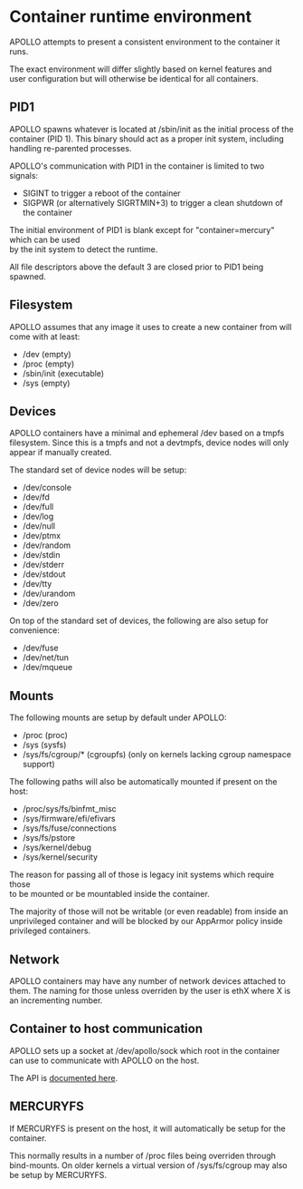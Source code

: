 # Container runtime environment
APOLLO attempts to present a consistent environment to the container it runs.

The exact environment will differ slightly based on kernel features and  
user configuration but will otherwise be identical for all containers.

## PID1
APOLLO spawns whatever is located at /sbin/init as the initial process of the container (PID 1).
This binary should act as a proper init system, including handling re-parented processes.

APOLLO's communication with PID1 in the container is limited to two signals:
 - SIGINT to trigger a reboot of the container
 - SIGPWR (or alternatively SIGRTMIN+3) to trigger a clean shutdown of the container

The initial environment of PID1 is blank except for "container=mercury" which can be used  
by the init system to detect the runtime.

All file descriptors above the default 3 are closed prior to PID1 being spawned.

## Filesystem
APOLLO assumes that any image it uses to create a new container from will come with at least:
 - /dev (empty)
 - /proc (empty)
 - /sbin/init (executable)
 - /sys (empty)

## Devices
APOLLO containers have a minimal and ephemeral /dev based on a tmpfs filesystem.
Since this is a tmpfs and not a devtmpfs, device nodes will only appear if manually created.

The standard set of device nodes will be setup:
 - /dev/console
 - /dev/fd
 - /dev/full
 - /dev/log
 - /dev/null
 - /dev/ptmx
 - /dev/random
 - /dev/stdin
 - /dev/stderr
 - /dev/stdout
 - /dev/tty
 - /dev/urandom
 - /dev/zero

On top of the standard set of devices, the following are also setup for convenience:
 - /dev/fuse
 - /dev/net/tun
 - /dev/mqueue

## Mounts
The following mounts are setup by default under APOLLO:
 - /proc (proc)
 - /sys (sysfs)
 - /sys/fs/cgroup/\* (cgroupfs) (only on kernels lacking cgroup namespace support)

The following paths will also be automatically mounted if present on the host:
 - /proc/sys/fs/binfmt\_misc
 - /sys/firmware/efi/efivars
 - /sys/fs/fuse/connections
 - /sys/fs/pstore
 - /sys/kernel/debug
 - /sys/kernel/security

The reason for passing all of those is legacy init systems which require those  
to be mounted or be mountabled inside the container.

The majority of those will not be writable (or even readable) from inside an  
unprivileged container and will be blocked by our AppArmor policy inside privileged containers.

## Network
APOLLO containers may have any number of network devices attached to them.
The naming for those unless overriden by the user is ethX where X is an incrementing number.

## Container to host communication
APOLLO sets up a socket at /dev/apollo/sock which root in the container can use to communicate with APOLLO on the host.

The API is [documented here](dev-apollo.md).

## MERCURYFS
If MERCURYFS is present on the host, it will automatically be setup for the container.

This normally results in a number of /proc files being overriden through bind-mounts.
On older kernels a virtual version of /sys/fs/cgroup may also be setup by MERCURYFS.
